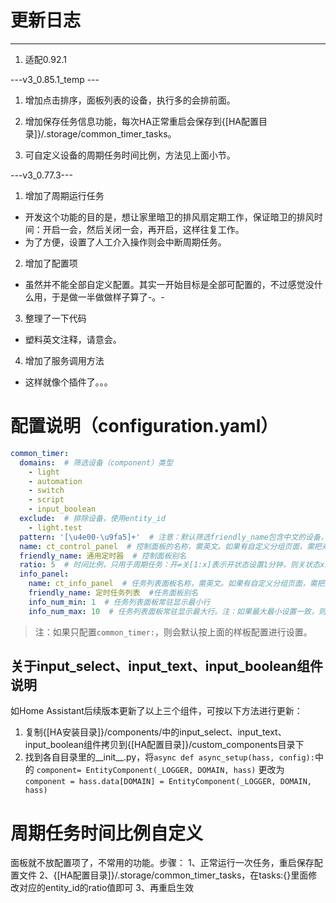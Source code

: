 # 更新日志
--- ---
1. 适配0.92.1

---v3_0.85.1_temp ---
1. 增加点击排序，面板列表的设备，执行多的会排前面。

2. 增加保存任务信息功能，每次HA正常重启会保存到{[HA配置目录]}/.storage/common_timer_tasks。

3. 可自定义设备的周期任务时间比例，方法见上面小节。

---v3_0.77.3---
1. 增加了周期运行任务

- 开发这个功能的目的是，想让家里暗卫的排风扇定期工作，保证暗卫的排风时间：开启一会，然后关闭一会，再开启，这样往复工作。
- 为了方便，设置了人工介入操作则会中断周期任务。

2. 增加了配置项

- 虽然并不能全部自定义配置。其实一开始目标是全部可配置的，不过感觉没什么用，于是做一半做做样子算了-。-

3. 整理了一下代码

- 塑料英文注释，请意会。

4. 增加了服务调用方法

- 这样就像个插件了。。。

# 配置说明（configuration.yaml）
```yaml
common_timer:
  domains:  # 筛选设备（component）类型
    - light
    - automation
    - switch
    - script
    - input_boolean
  exclude:  # 排除设备，使用entity_id
    - light.test
  pattern: '[\u4e00-\u9fa5]+'  # 注意：默认筛选friendly_name包含中文的设备，如果不筛选，设置为'.*'
  name: ct_control_panel  # 控制面板的名称，需英文。如果有自定义分组页面，需把对应的group，例如goup.ct_control_panel加到分页
  friendly_name: 通用定时器  # 控制面板别名
  ratio: 5  # 时间比例，只用于周期任务：开⇌关[1:x]表示开状态设置1分钟，则关状态x分钟；关⇌开[1:x]表示关状态设置1分钟，则开状态x分钟
  info_panel:
    name: ct_info_panel  # 任务列表面板名称，需英文。如果有自定义分组页面，需把对应的group，例如group.ct_info_panel加到分页
    friendly_name: 定时任务列表  #任务面板别名
    info_num_min: 1  # 任务列表面板常驻显示最小行
    info_num_max: 10  # 任务列表面板常驻显示最大行。注：如果最大最小设置一致，则常驻显示
```
>注：如果只配置`common_timer:`，则会默认按上面的样板配置进行设置。
## 关于input_select、input_text、input_boolean组件说明
如Home Assistant后续版本更新了以上三个组件，可按以下方法进行更新：
1. 复制{[HA安装目录]}/components/中的input_select、input_text、input_boolean组件拷贝到{[HA配置目录]}/custom_components目录下
2. 找到各自目录里的__init__.py，将`async def async_setup(hass, config):`中的 `component= EntityComponent(_LOGGER, DOMAIN, hass)` 更改为 `component = hass.data[DOMAIN] = EntityComponent(_LOGGER, DOMAIN, hass)`

# 周期任务时间比例自定义
面板就不放配置项了，不常用的功能。步骤：
1、正常运行一次任务，重启保存配置文件
2、{[HA配置目录]}/.storage/common_timer_tasks，在tasks:{}里面修改对应的entity_id的ratio值即可
3、再重启生效


